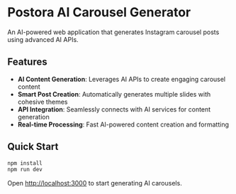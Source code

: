 # Postora AI Carousel Generator

An AI-powered web application that generates Instagram carousel posts using advanced AI APIs.

## Features

- **AI Content Generation**: Leverages AI APIs to create engaging carousel content
- **Smart Post Creation**: Automatically generates multiple slides with cohesive themes
- **API Integration**: Seamlessly connects with AI services for content generation
- **Real-time Processing**: Fast AI-powered content creation and formatting

## Quick Start

```bash
npm install
npm run dev
```

Open [http://localhost:3000](http://localhost:3000) to start generating AI carousels.
